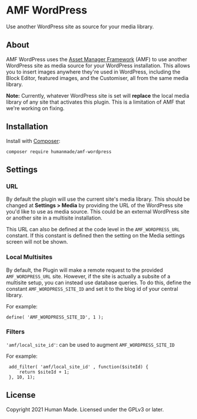# AMF WordPress

Use another WordPress site as source for your media library.

## About

AMF WordPress uses the [Asset Manager Framework](https://github.com/humanmade/asset-manager-framework) (AMF) to use another WordPress site as media source for your WordPress installation.
This allows you to insert images anywhere they're used in WordPress, including the Block Editor, featured images, and the Customiser, all from the same media library.

**Note:** Currently, whatever WordPress site is set will **replace** the local media library of any site that activates this plugin.
This is a limitation of AMF that we're working on fixing.

## Installation

Install with [Composer](https://getcomposer.org):

```
composer require humanmade/amf-wordpress
```

## Settings

### URL

By default the plugin will use the current site's media library.
This should be changed at **Settings > Media** by providing the URL of the WordPress site you'd like to use as media source.
This could be an external WordPress site or another site in a multisite installation.

This URL can also be defined at the code level in the `AMF_WORDPRESS_URL` constant.
If this constant is defined then the setting on the Media settings screen will not be shown.

### Local Multisites
 By default, the Plugin will make a remote request to the provided `AMF_WORDPRESS_URL` site.
 However, if the site is actually a subsite of a multisite setup, you can instead use database queries.
 To do this, define the constant `AMF_WORDPRESS_SITE_ID` and set it to the blog id of your central library.

 For example:

 ```
define( 'AMF_WORDPRESS_SITE_ID', 1 );
 ```

### Filters
  `'amf/local_site_id'`: can be used to augment `AMF_WORDPRESS_SITE_ID`

  For example:
  ```
   add_filter( 'amf/local_site_id' , function($siteId) {
       return $siteId + 1;
   }, 10, 1);
  ```

## License

Copyright 2021 Human Made. Licensed under the GPLv3 or later.
